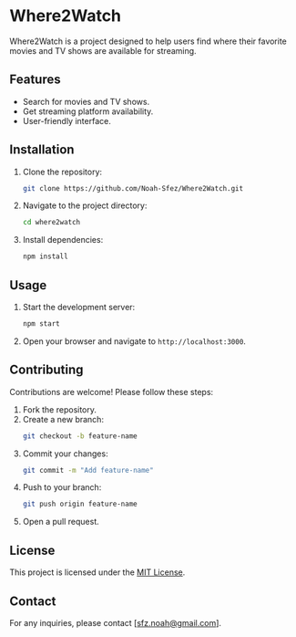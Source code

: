 # Where2Watch

Where2Watch is a project designed to help users find where their favorite movies and TV shows are available for streaming.

## Features

- Search for movies and TV shows.
- Get streaming platform availability.
- User-friendly interface.

## Installation

1. Clone the repository:
    ```bash
    git clone https://github.com/Noah-Sfez/Where2Watch.git
    ```
2. Navigate to the project directory:
    ```bash
    cd where2watch
    ```
3. Install dependencies:
    ```bash
    npm install
    ```

## Usage

1. Start the development server:
    ```bash
    npm start
    ```
2. Open your browser and navigate to `http://localhost:3000`.

## Contributing

Contributions are welcome! Please follow these steps:

1. Fork the repository.
2. Create a new branch:
    ```bash
    git checkout -b feature-name
    ```
3. Commit your changes:
    ```bash
    git commit -m "Add feature-name"
    ```
4. Push to your branch:
    ```bash
    git push origin feature-name
    ```
5. Open a pull request.

## License

This project is licensed under the [MIT License](LICENSE).

## Contact

For any inquiries, please contact [sfz.noah@gmail.com].